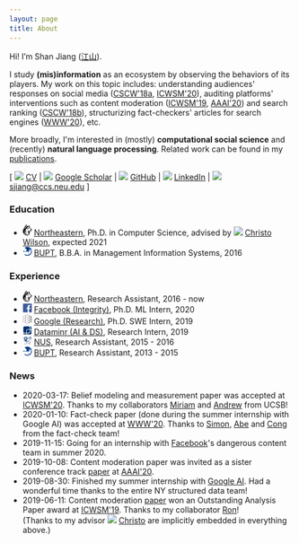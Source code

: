 ```yaml
---
layout: page
title: About
---
```


Hi! I’m Shan Jiang ([江](https://en.wikipedia.org/wiki/Jiang_(surname)#%E6%B1%9F)[山](https://en.wikipedia.org/wiki/Radical_46)).

I study **(mis)information** as an ecosystem by observing the behaviors of its players. My work on this topic includes: understanding audiences' responses on social media ([CSCW'18a](publications/cscw18a_paper.pdf), [ICWSM'20](publications/icwsm20_paper.pdf)), auditing platforms' interventions such as content moderation ([ICWSM'19](publications/icwsm19_paper.pdf), [AAAI'20](publications/aaai20_paper.pdf)) and search ranking ([CSCW'18b](publications/cscw18b_paper.pdf)), structurizing fact-checkers' articles for search engines ([WWW'20](publications/www20_paper.pdf)), etc.

More broadly, I'm interested in (mostly) **computational social science** and (recently) **natural language processing**. Related work can be found in my [publications](publications).

\[ <img src="../images/icons/cv.svg" width="16"> [CV](shanjiang-cv.pdf) \| <img src="../images/logos/google_scholar.svg" width="16"> [Google Scholar](https://scholar.google.com/citations?user=0LITOxAAAAAJ) \| <img src="../images/logos/github.svg" width="16"> [GitHub](https://github.com/printfoo) \| <img src="../images/logos/linkedin.svg" width="16"> [LinkedIn](https://www.linkedin.com/in/shan-jiang) \| <img src="../images/icons/email.svg" width="16"> [sjiang@ccs.neu.edu](mailto:sjiang@ccs.neu.edu) \]

### Education
* <img src="images/logos/northeastern.svg" width="16"> [Northeastern](https://www.northeastern.edu), Ph.D. in Computer Science, advised by <img src="../images/icons/like.svg" width="16"> [Christo Wilson](https://cbw.sh), expected 2021
* <img src="images/logos/bupt.png" width="16"> [BUPT](https://english.bupt.edu.cn), B.B.A. in Management Information Systems, 2016

### Experience
* <img src="images/logos/northeastern.svg" width="16"> [Northeastern](https://www.northeastern.edu), Research Assistant, 2016 - now
* <img src="images/logos/facebook.svg" width="16"> [Facebook (Integrity)](https://ai.facebook.com), Ph.D. ML Intern, 2020
* <img src="images/logos/google_ai.png" width="16"> [Google (Research)](https://ai.google), Ph.D. SWE Intern, 2019
* <img src="images/logos/dataminr.png" width="16"> [Dataminr (AI & DS)](https://www.dataminr.com), Research Intern, 2019  
* <img src="images/logos/nus.png" width="16"> [NUS](http://www.nus.edu.sg), Research Assistant, 2015 - 2016
* <img src="images/logos/bupt.png" width="16"> [BUPT](https://english.bupt.edu.cn), Research Assistant, 2013 - 2015

### News
* 2020-03-17: Belief modeling and measurement paper was accepted at [ICWSM'20](https://www.icwsm.org/2020). Thanks to my collaborators [Miriam](https://www.comm.ucsb.edu/people/miriam-metzger) and [Andrew](https://www.comm.ucsb.edu/people/andrew-flanagin) from UCSB!
* 2020-01-10: Fact-check paper (done during the summer internship with Google AI) was accepted at [WWW'20](https://www2020.thewebconf.org). Thanks to [Simon](https://ai.google/research/people/105996), [Abe](https://scholar.google.com/citations?user=8P1Y_90AAAAJ) and [Cong](https://sites.google.com/site/congyu) from the fact-check team!
* 2019-11-15: Going for an internship with [Facebook](https://research.fb.com)'s dangerous content team in summer 2020.
* 2019-10-08: Content moderation paper was invited as a sister conference track [paper](publications/aaai20_paper.pdf) at [AAAI'20](https://aaai.org/Conferences/AAAI-20).
* 2019-08-30: Finished my summer internship with [Google AI](https://ai.google). Had a wonderful time thanks to the entire NY structured data team!
* 2019-06-11: Content moderation [paper](publications/icwsm19_paper.pdf) won an Outstanding Analysis Paper award at [ICWSM'19](https://www.icwsm.org/2019). Thanks to my collaborator [Ron](http://ronalderobertson.com)!  
(Thanks to my advisor <img src="../images/icons/like.svg" width="16"> [Christo](https://cbw.sh) are implicitly embedded in everything above.)
